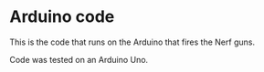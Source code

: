 # Arduino code

This is the code that runs on the Arduino that fires the Nerf guns.

Code was tested on an Arduino Uno.